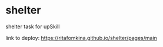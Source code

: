 # shelter

shelter task for upSkill

link to deploy: https://ritafomkina.github.io/shelter/pages/main
